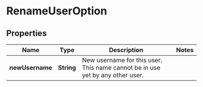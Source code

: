 
# RenameUserOption

## Properties
Name | Type | Description | Notes
------------ | ------------- | ------------- | -------------
**newUsername** | **String** | New username for this user. This name cannot be in use yet by any other user. | 



